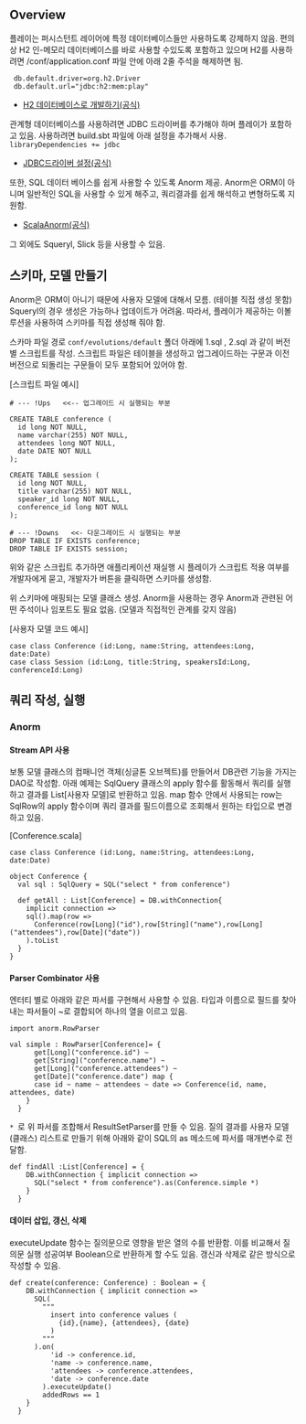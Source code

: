 ## Overview
플레이는 퍼시스턴트 레이어에 특정 데이터베이스들만 사용하도록 강제하지 않음. 편의상 H2 인-메모리 데이터베이스를 바로 사용할 수있도록 포함하고 있으며 H2를 사용하려면 /conf/application.conf 파일 안에 아래 2줄 주석을 해제하면 됨.
````
 db.default.driver=org.h2.Driver
 db.default.url="jdbc:h2:mem:play"
````
 - [H2 데이터베이스로 개발하기(공식)](https://www.playframework.com/documentation/2.3.x/Developing-with-the-H2-Database)
 
관계형 데이터베이스를 사용하려면 JDBC 드라이버를 추가해야 하며 플레이가 포함하고 있음. 사용하려면 build.sbt 파일에 아래 설정을 추가해서 사용.
`libraryDependencies += jdbc` 
 - [JDBC드라이버 설정(공식)](https://www.playframework.com/documentation/2.3.x/SettingsJDBC)

또한, SQL 데이터 베이스를 쉽게 사용할 수 있도록 Anorm 제공. Anorm은 ORM이 아니며 일반적인 SQL을 사용할 수 있게 해주고, 쿼리결과를 쉽게 해석하고 변형하도록 지원함.
  - [ScalaAnorm(공식)](https://www.playframework.com/documentation/2.3.x/ScalaAnorm)

그 외에도 Squeryl, Slick 등을 사용할 수 있음.

## 스키마, 모델 만들기
Anorm은 ORM이 아니기 때문에 사용자 모델에 대해서 모름. (테이블 직접 생성 못함) Squeryl의 경우 생성은 가능하나 업데이트가 어려움.
따라서, 플레이가 제공하는 이볼루션을 사용하여 스키마를 직접 생성해 줘야 함.

스카마 파일 경로 `conf/evolutions/default` 폴더 아래에 1.sql , 2.sql 과 같이 버전별 스크립트를 작성. 스크립트 파일은 테이블을 생성하고 업그레이드하는 구문과 이전 버전으로 되돌리는 구문들이 모두 포함되어 있어야 함.

[스크립트 파일 예시]
````
# --- !Ups   <<-- 업그레이드 시 실행되는 부분

CREATE TABLE conference (
  id long NOT NULL,
  name varchar(255) NOT NULL,
  attendees long NOT NULL,
  date DATE NOT NULL
);

CREATE TABLE session (
  id long NOT NULL,
  title varchar(255) NOT NULL,
  speaker_id long NOT NULL,
  conference_id long NOT NULL
);

# --- !Downs   <<- 다운그레이드 시 실행되는 부분
DROP TABLE IF EXISTS conference;
DROP TABLE IF EXISTS session;
````

위와 같은 스크립트 추가하면 애플리케이션 재실행 시 플레이가 스크립트 적용 여부를 개발자에게 묻고, 개발자가 버튼을 클릭하면 스키마를 생성함.

위 스키마에 매핑되는 모델 클래스 생성. Anorm을 사용하는 경우 Anorm과 관련된 어떤 주석이나 임포트도 필요 없음. (모델과 직접적인 관계를 갖지 않음)

[사용자 모델 코드 예시]
````
case class Conference (id:Long, name:String, attendees:Long, date:Date)
case class Session (id:Long, title:String, speakersId:Long, conferenceId:Long)
````
## 쿼리 작성, 실행
### Anorm
#### Stream API 사용
보통 모델 클래스의 컴패니언 객체(싱글톤 오브젝트)를 만들어서 DB관련 기능을 가지는 DAO로 작성함.
아래 예제는 SqlQuery 클래스의 apply 함수를 활동해서 쿼리를 실행하고 결과를  List[사용자 모델]로 반환하고 있음.
map 함수 안에서 사용되는 row는 SqlRow의 apply 함수이며 쿼리 결과를 필드이름으로 조회해서 원하는 타입으로 변경하고 있음.

[Conference.scala]
````
case class Conference (id:Long, name:String, attendees:Long, date:Date)

object Conference {
  val sql : SqlQuery = SQL("select * from conference")

  def getAll : List[Conference] = DB.withConnection{
    implicit connection =>
    sql().map(row =>
      Conference(row[Long]("id"),row[String]("name"),row[Long]("attendees"),row[Date]("date"))
    ).toList
  }
}
````
#### Parser Combinator 사용
엔터티 별로 아래와 같은 파서를 구현해서 사용할 수 있음. 타입과 이름으로 필드를 찾아내는 파서들이 ~로 결합되어 하나의 열을 이르고 있음.
````
import anorm.RowParser

val simple : RowParser[Conference]= {
      get[Long]("conference.id") ~
      get[String]("conference.name") ~
      get[Long]("conference.attendees") ~
      get[Date]("conference.date") map {
      case id ~ name ~ attendees ~ date => Conference(id, name, attendees, date)
    }
  }
````
`* `로 위 파서를 조합해서 ResultSetParser를 만들 수 있음. 질의 결과를 사용자 모델(클래스) 리스트로 만들기 위해 아래와 같이 SQL의 as 메소드에 파서를 매개변수로 전달함.
````
def findAll :List[Conference] = {
    DB.withConnection { implicit connection =>
      SQL("select * from conference").as(Conference.simple *)
    }
  }
````
#### 데이터 삽입, 갱신, 삭제
executeUpdate 함수는 질의문으로 영향을 받은 열의 수를 반환함. 이를 비교해서 질의문 실행 성공여부 Boolean으로 반환하게 할 수도 있음. 갱신과 삭제로 같은 방식으로 작성할 수 있음.
````
def create(conference: Conference) : Boolean = {
    DB.withConnection { implicit connection =>
      SQL(
        """
          insert into conference values (
            {id},{name}, {attendees}, {date}
          )
        """
      ).on(
          'id -> conference.id,
          'name -> conference.name,
          'attendees -> conference.attendees,
          'date -> conference.date
        ).executeUpdate()
        addedRows == 1
    }
  }
````

